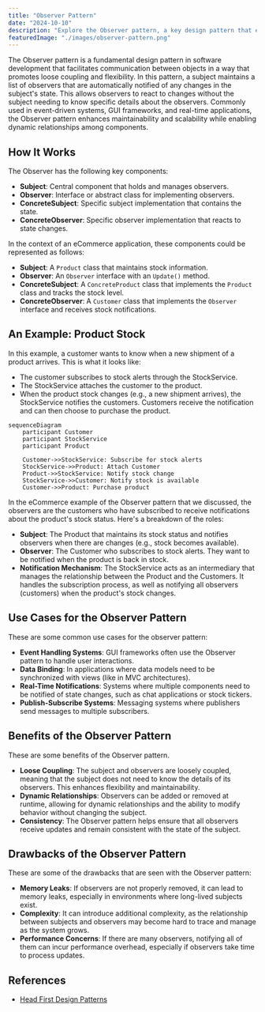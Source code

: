 ```yaml
---
title: "Observer Pattern"
date: "2024-10-10"
description: "Explore the Observer pattern, a key design pattern that enables loose coupling and dynamic communication between objects in software development. Learn about its benefits, drawbacks, use cases, and implementation."
featuredImage: "./images/observer-pattern.png"
---
```


The Observer pattern is a fundamental design pattern in software development that facilitates communication between objects in a way that promotes loose coupling and flexibility. In this pattern, a subject maintains a list of observers that are automatically notified of any changes in the subject's state. This allows observers to react to changes without the subject needing to know specific details about the observers. Commonly used in event-driven systems, GUI frameworks, and real-time applications, the Observer pattern enhances maintainability and scalability while enabling dynamic relationships among components.

## How It Works

The Observer has the following key components:

- **Subject**: Central component that holds and manages observers.
- **Observer**: Interface or abstract class for implementing observers.
- **ConcreteSubject**: Specific subject implementation that contains the state.
- **ConcreteObserver**: Specific observer implementation that reacts to state changes.

In the context of an eCommerce application, these components could be represented as follows:

- **Subject**: A `Product` class that maintains stock information.
- **Observer**: An `Observer` interface with an `Update()` method.
- **ConcreteSubject**: A `ConcreteProduct` class that implements the `Product` class and tracks the stock level.
- **ConcreteObserver**: A `Customer` class that implements the `Observer` interface and receives stock notifications.

## An Example: Product Stock

In this example, a customer wants to know when a new shipment of a product arrives. This is what it looks like:

- The customer subscribes to stock alerts through the StockService.
- The StockService attaches the customer to the product.
- When the product stock changes (e.g., a new shipment arrives), the StockService notifies the customers. Customers receive the notification and can then choose to purchase the product.

```mermaid
sequenceDiagram
    participant Customer
    participant StockService
    participant Product

    Customer->>StockService: Subscribe for stock alerts
    StockService->>Product: Attach Customer
    Product->>StockService: Notify stock change
    StockService->>Customer: Notify stock is available
    Customer->>Product: Purchase product
```

In the eCommerce example of the Observer pattern that we discussed, the observers are the customers who have subscribed to receive notifications about the product's stock status. Here's a breakdown of the roles:

- **Subject**: The Product that maintains its stock status and notifies observers when there are changes (e.g., stock becomes available).
- **Observer**: The Customer who subscribes to stock alerts. They want to be notified when the product is back in stock.
- **Notification Mechanism**: The StockService acts as an intermediary that manages the relationship between the Product and the Customers. It handles the subscription process, as well as notifying all observers (customers) when the product's stock changes.

## Use Cases for the Observer Pattern

These are some common use cases for the observer pattern:

- **Event Handling Systems**: GUI frameworks often use the Observer pattern to handle user interactions.
- **Data Binding**: In applications where data models need to be synchronized with views (like in MVC architectures).
- **Real-Time Notifications**: Systems where multiple components need to be notified of state changes, such as chat applications or stock tickers.
- **Publish-Subscribe Systems**: Messaging systems where publishers send messages to multiple subscribers.

## Benefits of the Observer Pattern

These are some benefits of the Observer pattern.

- **Loose Coupling**: The subject and observers are loosely coupled, meaning that the subject does not need to know the details of its observers. This enhances flexibility and maintainability.
- **Dynamic Relationships**: Observers can be added or removed at runtime, allowing for dynamic relationships and the ability to modify behavior without changing the subject.
- **Consistency**: The Observer pattern helps ensure that all observers receive updates and remain consistent with the state of the subject.

## Drawbacks of the Observer Pattern

These are some of the drawbacks that are seen with the Observer pattern:

- **Memory Leaks**: If observers are not properly removed, it can lead to memory leaks, especially in environments where long-lived subjects exist.
- **Complexity**: It can introduce additional complexity, as the relationship between subjects and observers may become hard to trace and manage as the system grows.
- **Performance Concerns**: If there are many observers, notifying all of them can incur performance overhead, especially if observers take time to process updates.

## References

- [Head First Design Patterns](https://amzn.to/3g8KL4l)